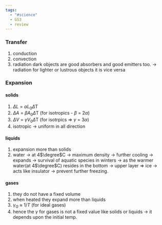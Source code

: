 ```yaml
---
tags:
  - "#science"
  - GS3
  - review
---
```

### Transfer 
1. conduction
2. convection
3. radiation
dark objects are good absorbers and good emitters too. -> radiation
for lighter or lustrous objects it is vice versa

### Expansion
#### solids
1. $\Delta$$L$ = $\alpha$$L_0$$\Delta$T
2. $\Delta$$A$ = $\beta$$A_0$$\Delta$T  (for isotropics - $\beta$ = 2$\alpha$)
3. $\Delta$$V$ = $\gamma$$V_0$$\Delta$T  (for isotrpics => $\gamma$ = 3$\alpha$)
4. isotropic -> uniform in all direction
#### liquids
1. expansion more than solids
2. water -> at 4$\degree$C -> maximum density -> further cooling -> expands -> survival of aquatic species in winters -> as the warmer water(at 4$\degree$C) resides in the bottom -> upper layer => ice -> acts like insulator -> prevent further freezing.

#### gases 
1. they do not have a fixed volume
2. when heated they expand more than liquids
3. $\gamma$$_G$ $\approx$ $1/T$ (for ideal gases)
4. hence the $\gamma$ for gases is not a fixed value like solids or liquids -> it depends upon the initial temp.